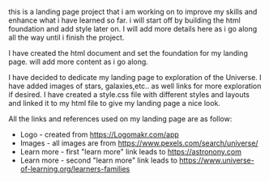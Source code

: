 this is a landing page project that i am working on to improve my skills and enhance what i have learned so far. i will start off by building the html foundation and add style later on. I will add more details here as i go along all the way until i finish the project.

I have created the html document and set the foundation for my landing page. will add more content as i go along. 

I have decided to dedicate my landing page to exploration of the Universe. I have added images of stars, galaxies,etc.. as well links for more exploration if desired. I have created a style.css file with different styles and layouts and linked it to my html file to give my landing page a nice look.

All the links and references used on my landing page are as follow:

- Logo - created from https://Logomakr.com/app
- Images - all images are from https://www.pexels.com/search/universe/
- Learn more - first "learn more" link leads to https://astronony.com
- Learn more - second "learn more" link leads to https://www.universe-of-learning.org/learners-families
